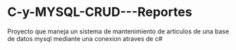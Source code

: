 # C-y-MYSQL-CRUD---Reportes
Proyecto que maneja un sistema de mantenimiento de articulos de una base de datos mysql mediante una conexion atraves de c#

